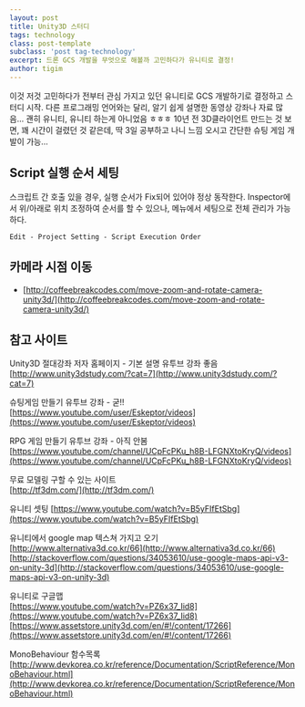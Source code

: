 ```yaml
--- 
layout: post  
title: Unity3D 스터디 
tags: technology  
class: post-template
subclass: 'post tag-technology'    
excerpt: 드론 GCS 개발을 무엇으로 해볼까 고민하다가 유니티로 결정!   
author: tigim
---  
```


이것 저것 고민하다가 전부터 관심 가지고 있던 유니티로 GCS 개발하기로 결정하고 스터디 시작. 다른 프로그래밍 언어와는 달리, 알기 쉽게 설명한 동영상 강좌나 자료 많음... 괜히 유니티, 유니티 하는게 아니었음 ㅎㅎㅎ 10년 전 3D클라이언트 만드는 것 보면, 꽤 시간이 걸렸던 것 같은데, 딱 3일 공부하고 나니 느낌 오시고 간단한 슈팅 게임 개발이 가능...  
  
## Script 실행 순서 세팅  

스크립트 간 호출 있을 경우, 실행 순서가 Fix되어 있어야 정상 동작한다. Inspector에서 위/아래로 위치 조정하여 순서를 할 수 있으나, 메뉴에서 세팅으로 전체 관리가 가능하다.   

	Edit - Project Setting - Script Execution Order   
	

## 카메라 시점 이동  

- [http://coffeebreakcodes.com/move-zoom-and-rotate-camera-unity3d/](http://coffeebreakcodes.com/move-zoom-and-rotate-camera-unity3d/)  


## 참고 사이트   
  

Unity3D 절대강좌 저자 홈페이지 - 기본 설명 유투브 강좌 좋음  
[http://www.unity3dstudy.com/?cat=7](http://www.unity3dstudy.com/?cat=7)

슈팅게임 만들기 유투브 강좌 - 굳!!  
[https://www.youtube.com/user/Eskeptor/videos](https://www.youtube.com/user/Eskeptor/videos)

RPG 게임 만들기 유투브 강좌 - 아직 안봄  
[https://www.youtube.com/channel/UCpFcPKu_h8B-LFGNXtoKryQ/videos](https://www.youtube.com/channel/UCpFcPKu_h8B-LFGNXtoKryQ/videos)

무료 모델링 구할 수 있는 사이트   
[http://tf3dm.com/](http://tf3dm.com/)  
  
유니티 셋팅
[https://www.youtube.com/watch?v=B5yFIfEtSbg](https://www.youtube.com/watch?v=B5yFIfEtSbg)  

유니티에서 google map 텍스쳐 가지고 오기  
[http://www.alternativa3d.co.kr/66](http://www.alternativa3d.co.kr/66)
[http://stackoverflow.com/questions/34053610/use-google-maps-api-v3-on-unity-3d](http://stackoverflow.com/questions/34053610/use-google-maps-api-v3-on-unity-3d)  

유니티로 구글맵  
[https://www.youtube.com/watch?v=PZ6x37_Iid8](https://www.youtube.com/watch?v=PZ6x37_Iid8)
[https://www.assetstore.unity3d.com/en/#!/content/17266](https://www.assetstore.unity3d.com/en/#!/content/17266)  
  
MonoBehaviour 함수목록  
[http://www.devkorea.co.kr/reference/Documentation/ScriptReference/MonoBehaviour.html](http://www.devkorea.co.kr/reference/Documentation/ScriptReference/MonoBehaviour.html)  